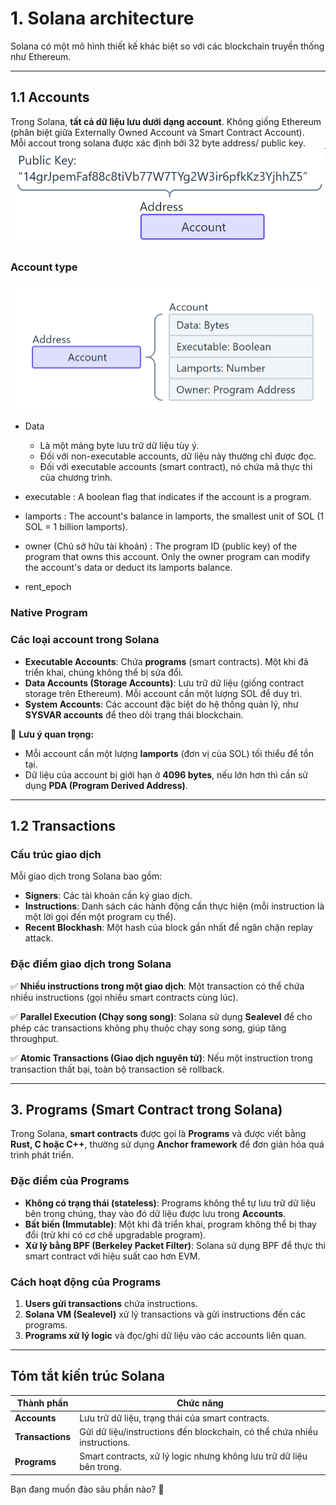 # **1. Solana architecture**

Solana có một mô hình thiết kế khác biệt so với các blockchain truyền thống như Ethereum.

---

## **1.1 Accounts**
Trong Solana, **tất cả dữ liệu lưu dưới dạng account**. Không giống Ethereum (phân biệt giữa Externally Owned Account và Smart Contract Account). \
Mỗi accout trong solana được xác định bởi 32 byte address/ public key.
![alt text](images/image.png)

### Account type
![alt text](images/image2.png)
- Data 

    - Là một mảng byte lưu trữ dữ liệu tùy ý.  
    - Đối với non-executable accounts, dữ liệu này thường chỉ được đọc.  
    - Đối với executable accounts (smart contract), nó chứa mã thực thi của chương trình.

- executable : A boolean flag that indicates if the account is a program.

- lamports : The account's balance in lamports, the smallest unit of SOL (1 SOL = 1 billion lamports).  

- owner (Chủ sở hữu tài khoản) : The program ID (public key) of the program that owns this account. Only the owner program can modify the account's data or deduct its lamports balance.

- rent_epoch 

### Native Program 


### **Các loại account trong Solana**
- **Executable Accounts**: Chứa **programs** (smart contracts). Một khi đã triển khai, chúng không thể bị sửa đổi.
- **Data Accounts (Storage Accounts)**: Lưu trữ dữ liệu (giống contract storage trên Ethereum). Mỗi account cần một lượng SOL để duy trì.
- **System Accounts**: Các account đặc biệt do hệ thống quản lý, như **SYSVAR accounts** để theo dõi trạng thái blockchain.

📌 **Lưu ý quan trọng:**
- Mỗi account cần một lượng **lamports** (đơn vị của SOL) tối thiểu để tồn tại.
- Dữ liệu của account bị giới hạn ở **4096 bytes**, nếu lớn hơn thì cần sử dụng **PDA (Program Derived Address)**.

---

## **1.2 Transactions**

### **Cấu trúc giao dịch**
Mỗi giao dịch trong Solana bao gồm:
- **Signers**: Các tài khoản cần ký giao dịch.
- **Instructions**: Danh sách các hành động cần thực hiện (mỗi instruction là một lời gọi đến một program cụ thể).
- **Recent Blockhash**: Một hash của block gần nhất để ngăn chặn replay attack.

### **Đặc điểm giao dịch trong Solana**
✅ **Nhiều instructions trong một giao dịch**: Một transaction có thể chứa nhiều instructions (gọi nhiều smart contracts cùng lúc).

✅ **Parallel Execution (Chạy song song)**: Solana sử dụng **Sealevel** để cho phép các transactions không phụ thuộc chạy song song, giúp tăng throughput.

✅ **Atomic Transactions (Giao dịch nguyên tử)**: Nếu một instruction trong transaction thất bại, toàn bộ transaction sẽ rollback.

---

## **3. Programs (Smart Contract trong Solana)**

Trong Solana, **smart contracts** được gọi là **Programs** và được viết bằng **Rust, C hoặc C++**, thường sử dụng **Anchor framework** để đơn giản hóa quá trình phát triển.

### **Đặc điểm của Programs**
- **Không có trạng thái (stateless)**: Programs không thể tự lưu trữ dữ liệu bên trong chúng, thay vào đó dữ liệu được lưu trong **Accounts**.
- **Bất biến (Immutable)**: Một khi đã triển khai, program không thể bị thay đổi (trừ khi có cơ chế upgradable program).
- **Xử lý bằng BPF (Berkeley Packet Filter)**: Solana sử dụng BPF để thực thi smart contract với hiệu suất cao hơn EVM.

### **Cách hoạt động của Programs**
1. **Users gửi transactions** chứa instructions.
2. **Solana VM (Sealevel)** xử lý transactions và gửi instructions đến các programs.
3. **Programs xử lý logic** và đọc/ghi dữ liệu vào các accounts liên quan.

---

## **Tóm tắt kiến trúc Solana**

| Thành phần    | Chức năng |
|--------------|----------|
| **Accounts** | Lưu trữ dữ liệu, trạng thái của smart contracts. |
| **Transactions** | Gửi dữ liệu/instructions đến blockchain, có thể chứa nhiều instructions. |
| **Programs** | Smart contracts, xử lý logic nhưng không lưu trữ dữ liệu bên trong. |

Bạn đang muốn đào sâu phần nào? 🚀
